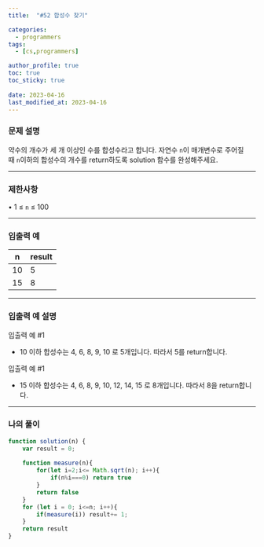 ```yaml
---
title:  "#52 합성수 찾기"

categories:
  - programmers
tags:
  - [cs,programmers]

author_profile: true
toc: true
toc_sticky: true
 
date: 2023-04-16
last_modified_at: 2023-04-16
---
```


### 문제 설명

약수의 개수가 세 개 이상인 수를 합성수라고 합니다. 자연수 `n`이 매개변수로 주어질 때 `n`이하의 합성수의 개수를 return하도록 solution 함수를 완성해주세요.

---

### 제한사항

• 1 ≤ `n` ≤ 100

---

### 입출력 예

| n | result |
| --- | --- |
| 10 | 5 |
| 15 | 8 |

---

### 입출력 예 설명

입출력 예 #1

- 10 이하 합성수는 4, 6, 8, 9, 10 로 5개입니다. 따라서 5를 return합니다.

입출력 예 #1

- 15 이하 합성수는 4, 6, 8, 9, 10, 12, 14, 15 로 8개입니다. 따라서 8을 return합니다.

---

### 나의 풀이

```jsx
function solution(n) {
    var result = 0;
    
    function measure(n){
        for(let i=2;i<= Math.sqrt(n); i++){
            if(n%i===0) return true
        }
        return false
    }
    for (let i = 0; i<=n; i++){
        if(measure(i)) result+= 1;
    }
    return result
}

```